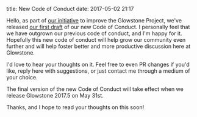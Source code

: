 title: New Code of Conduct
date: 2017-05-02 21:17

Hello, as part of [our initiative](https://forums.glowstone.net/topic/58/the-glowstone-project) to improve the Glowstone Project, we've released [our first draft](https://github.com/GlowstoneMC/Glowstone/blob/9ff0716cce4f30f5c174d319f19681c49dbfecb5/CODE_OF_CONDUCT.md) of our new Code of Conduct. I personally feel that we have outgrown our previous code of conduct, and I'm happy for it. Hopefully this new code of conduct will help grow our community even further and will help foster better and more productive discussion here at Glowstone.

I'd love to hear your thoughts on it. Feel free to even PR changes if you'd like, reply here with suggestions, or just contact me through a medium of your choice.

The final version of the new Code of Conduct will take effect when we release Glowstone 2017.5 on May 31st.

Thanks, and I hope to read your thoughts on this soon!
